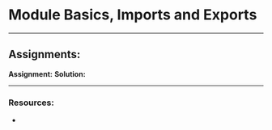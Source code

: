 # Module Basics, Imports and Exports

---

## Assignments:

**Assignment:** []()
**Solution:** []()

---

### Resources:

- []()
